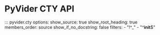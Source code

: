 # PyVider CTY API

::: pyvider.cty
    options:
      show_source: true
      show_root_heading: true
      members_order: source
      show_if_no_docstring: false
      filters:
        - "!^_"
        - "^__init__$"
